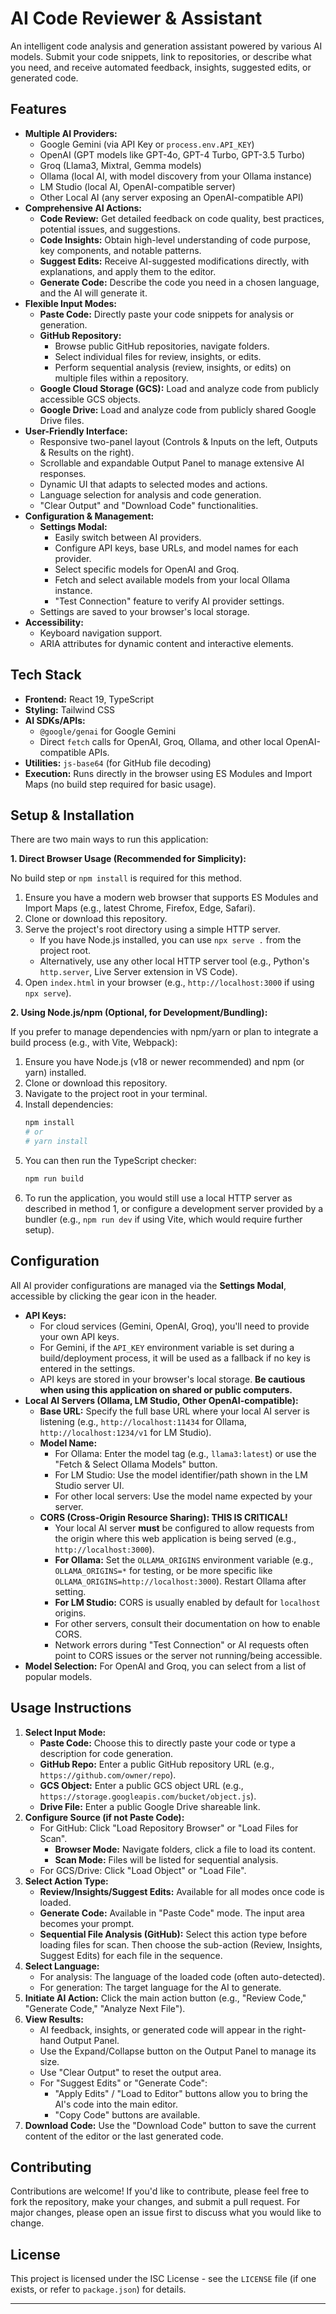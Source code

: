 
# AI Code Reviewer & Assistant

An intelligent code analysis and generation assistant powered by various AI models. Submit your code snippets, link to repositories, or describe what you need, and receive automated feedback, insights, suggested edits, or generated code.

## Features

- **Multiple AI Providers:**
    - Google Gemini (via API Key or `process.env.API_KEY`)
    - OpenAI (GPT models like GPT-4o, GPT-4 Turbo, GPT-3.5 Turbo)
    - Groq (Llama3, Mixtral, Gemma models)
    - Ollama (local AI, with model discovery from your Ollama instance)
    - LM Studio (local AI, OpenAI-compatible server)
    - Other Local AI (any server exposing an OpenAI-compatible API)
- **Comprehensive AI Actions:**
    - **Code Review:** Get detailed feedback on code quality, best practices, potential issues, and suggestions.
    - **Code Insights:** Obtain high-level understanding of code purpose, key components, and notable patterns.
    - **Suggest Edits:** Receive AI-suggested modifications directly, with explanations, and apply them to the editor.
    - **Generate Code:** Describe the code you need in a chosen language, and the AI will generate it.
- **Flexible Input Modes:**
    - **Paste Code:** Directly paste your code snippets for analysis or generation.
    - **GitHub Repository:**
        - Browse public GitHub repositories, navigate folders.
        - Select individual files for review, insights, or edits.
        - Perform sequential analysis (review, insights, or edits) on multiple files within a repository.
    - **Google Cloud Storage (GCS):** Load and analyze code from publicly accessible GCS objects.
    - **Google Drive:** Load and analyze code from publicly shared Google Drive files.
- **User-Friendly Interface:**
    - Responsive two-panel layout (Controls & Inputs on the left, Outputs & Results on the right).
    - Scrollable and expandable Output Panel to manage extensive AI responses.
    - Dynamic UI that adapts to selected modes and actions.
    - Language selection for analysis and code generation.
    - "Clear Output" and "Download Code" functionalities.
- **Configuration & Management:**
    - **Settings Modal:**
        - Easily switch between AI providers.
        - Configure API keys, base URLs, and model names for each provider.
        - Select specific models for OpenAI and Groq.
        - Fetch and select available models from your local Ollama instance.
        - "Test Connection" feature to verify AI provider settings.
    - Settings are saved to your browser's local storage.
- **Accessibility:**
    - Keyboard navigation support.
    - ARIA attributes for dynamic content and interactive elements.

## Tech Stack

- **Frontend:** React 19, TypeScript
- **Styling:** Tailwind CSS
- **AI SDKs/APIs:**
    - `@google/genai` for Google Gemini
    - Direct `fetch` calls for OpenAI, Groq, Ollama, and other local OpenAI-compatible APIs.
- **Utilities:** `js-base64` (for GitHub file decoding)
- **Execution:** Runs directly in the browser using ES Modules and Import Maps (no build step required for basic usage).

## Setup & Installation

There are two main ways to run this application:

**1. Direct Browser Usage (Recommended for Simplicity):**

   No build step or `npm install` is required for this method.
   1. Ensure you have a modern web browser that supports ES Modules and Import Maps (e.g., latest Chrome, Firefox, Edge, Safari).
   2. Clone or download this repository.
   3. Serve the project's root directory using a simple HTTP server.
      - If you have Node.js installed, you can use `npx serve .` from the project root.
      - Alternatively, use any other local HTTP server tool (e.g., Python's `http.server`, Live Server extension in VS Code).
   4. Open `index.html` in your browser (e.g., `http://localhost:3000` if using `npx serve`).

**2. Using Node.js/npm (Optional, for Development/Bundling):**

   If you prefer to manage dependencies with npm/yarn or plan to integrate a build process (e.g., with Vite, Webpack):
   1. Ensure you have Node.js (v18 or newer recommended) and npm (or yarn) installed.
   2. Clone or download this repository.
   3. Navigate to the project root in your terminal.
   4. Install dependencies:
      ```bash
      npm install
      # or
      # yarn install
      ```
   5. You can then run the TypeScript checker:
      ```bash
      npm run build
      ```
   6. To run the application, you would still use a local HTTP server as described in method 1, or configure a development server provided by a bundler (e.g., `npm run dev` if using Vite, which would require further setup).

## Configuration

All AI provider configurations are managed via the **Settings Modal**, accessible by clicking the gear icon in the header.

- **API Keys:**
    - For cloud services (Gemini, OpenAI, Groq), you'll need to provide your own API keys.
    - For Gemini, if the `API_KEY` environment variable is set during a build/deployment process, it will be used as a fallback if no key is entered in the settings.
    - API keys are stored in your browser's local storage. **Be cautious when using this application on shared or public computers.**
- **Local AI Servers (Ollama, LM Studio, Other OpenAI-compatible):**
    - **Base URL:** Specify the full base URL where your local AI server is listening (e.g., `http://localhost:11434` for Ollama, `http://localhost:1234/v1` for LM Studio).
    - **Model Name:**
        - For Ollama: Enter the model tag (e.g., `llama3:latest`) or use the "Fetch & Select Ollama Models" button.
        - For LM Studio: Use the model identifier/path shown in the LM Studio server UI.
        - For other local servers: Use the model name expected by your server.
    - **CORS (Cross-Origin Resource Sharing): THIS IS CRITICAL!**
        - Your local AI server **must** be configured to allow requests from the origin where this web application is being served (e.g., `http://localhost:3000`).
        - **For Ollama:** Set the `OLLAMA_ORIGINS` environment variable (e.g., `OLLAMA_ORIGINS=*` for testing, or be more specific like `OLLAMA_ORIGINS=http://localhost:3000`). Restart Ollama after setting.
        - **For LM Studio:** CORS is usually enabled by default for `localhost` origins.
        - For other servers, consult their documentation on how to enable CORS.
        - Network errors during "Test Connection" or AI requests often point to CORS issues or the server not running/being accessible.
- **Model Selection:** For OpenAI and Groq, you can select from a list of popular models.

## Usage Instructions

1.  **Select Input Mode:**
    - **Paste Code:** Choose this to directly paste your code or type a description for code generation.
    - **GitHub Repo:** Enter a public GitHub repository URL (e.g., `https://github.com/owner/repo`).
    - **GCS Object:** Enter a public GCS object URL (e.g., `https://storage.googleapis.com/bucket/object.js`).
    - **Drive File:** Enter a public Google Drive shareable link.
2.  **Configure Source (if not Paste Code):**
    - For GitHub: Click "Load Repository Browser" or "Load Files for Scan".
        - **Browser Mode:** Navigate folders, click a file to load its content.
        - **Scan Mode:** Files will be listed for sequential analysis.
    - For GCS/Drive: Click "Load Object" or "Load File".
3.  **Select Action Type:**
    - **Review/Insights/Suggest Edits:** Available for all modes once code is loaded.
    - **Generate Code:** Available in "Paste Code" mode. The input area becomes your prompt.
    - **Sequential File Analysis (GitHub):** Select this action type before loading files for scan. Then choose the sub-action (Review, Insights, Suggest Edits) for each file in the sequence.
4.  **Select Language:**
    - For analysis: The language of the loaded code (often auto-detected).
    - For generation: The target language for the AI to generate.
5.  **Initiate AI Action:** Click the main action button (e.g., "Review Code," "Generate Code," "Analyze Next File").
6.  **View Results:**
    - AI feedback, insights, or generated code will appear in the right-hand Output Panel.
    - Use the Expand/Collapse button on the Output Panel to manage its size.
    - Use "Clear Output" to reset the output area.
    - For "Suggest Edits" or "Generate Code":
        - "Apply Edits" / "Load to Editor" buttons allow you to bring the AI's code into the main editor.
        - "Copy Code" buttons are available.
7.  **Download Code:** Use the "Download Code" button to save the current content of the editor or the last generated code.

## Contributing

Contributions are welcome! If you'd like to contribute, please feel free to fork the repository, make your changes, and submit a pull request. For major changes, please open an issue first to discuss what you would like to change.

## License

This project is licensed under the ISC License - see the `LICENSE` file (if one exists, or refer to `package.json`) for details.

---


